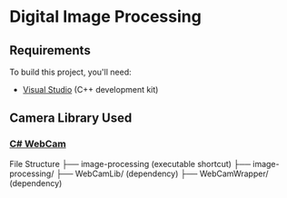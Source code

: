 # Digital Image Processing

## Requirements

To build this project, you'll need:

- [Visual Studio](https://visualstudio.microsoft.com/) (C++ development kit)

## Camera Library Used

### [C# WebCam](https://github.com/rockstardev/csharpWebCam)

File Structure
├── image-processing (executable shortcut)
├── image-processing/
├── WebCamLib/ (dependency)
├── WebCamWrapper/ (dependency)
  
